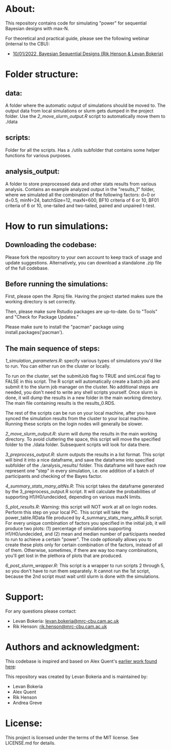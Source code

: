 # About: 

This repository contains code for simulating "power" for sequential Bayesian designs with max-N. 

For theoretical and practical guide, please see the following webinar (internal to the CBU):
- [10/01/2022, Bayesian Sequential Designs (Rik Henson & Levan Bokeria)](https://portal.mrc-cbu.cam.ac.uk/sslvpn/PT/http://intranet.mrc-cbu.cam.ac.uk/home/mmm-talks/)

# Folder structure: 

## data:
A folder where the automatic output of simulations should be moved to. The output data from local simulations or slurm gets dumped in the project folder. Use the _2_move_slurm_output.R_ script to automatically move them to ./data

## scripts:
Folder for all the scripts. Has a ./utils subfolder that contains some helper functions for various purposes.

## analysis_output:
A folder to store preprocessed data and other stats results from various analysis. Contains an example analyzed output in the "results_1" folder, where we simulated all the combination of the following factors: d=0 or d=0.5, minN=24, batchSize=12, maxN=600, BF10 criteria of 6 or 10, BF01 criteria of 6 or 10, one-tailed and two-tailed, paired and unpaired t-test.

# How to run simulations:

## Downloading the codebase:

Please fork the repository to your own account to keep track of usage and update suggestions. Alternatively, you can download a standalone .zip file of the full codebase. 

## Before running the simulations:

First, please open the .Rproj file. Having the project started makes sure the working directory is set correctly.

Then, please make sure Rstudio packages are up-to-date. Go to "Tools" and "Check for Package Updates."

Please make sure to install the "pacman" package using install.packages('pacman').

## The main sequence of steps:

_1_simulation_parameters.R_: specify various types of simulations you'd like to run. You can either run on the cluster or locally.

To run on the cluster, set the submitJob flag to TRUE and simLocal flag to FALSE in this script. The R script will automatically create a batch job and submit it to the slurm job manager on the cluster. No additional steps are needed, you don't need to write any shell scripts yourself. Once slurm is done, it will dump the results in a new folder in the main working directory. The main file containing results is the results_0.RDS.

The rest of the scripts can be run on your local machine, after you have synced the simulation results from the cluster to your local machine. Running these scripts on the login nodes will generally be slower. 

_2_move_slurm_output.R_: slurm will dump the results in the main working directory. To avoid cluttering the space, this script will move the specified folder to the ./data folder. Subsequent scripts will look for data there. 

_3_preprocess_output.R_: slurm outputs the results in a list format. This script will bind it into a nice dataframe, and save the dataframe into specified subfolder of the ./analysis_results/ folder. This dataframe will have each row represent one "step" in every simulation, i.e. one addition of a batch of participants and checking of the Bayes factor.

_4_summary_stats_many_altNs.R_: This script takes the dataframe generated by the 3_preprocess_output.R script. It will calculate the probabilities of supporting H1/H0/undecided, depending on various maxN limits.

_5_plot_results.R_: Warning: this script will NOT work at all on login nodes. Perform this step on your local PC. This script will take the power_table.RData file produced by 4_summary_stats_many_altNs.R script. For every unique combination of factors you specified in the initial job, it will produce two plots: (1) percentage of simulations supporting H1/H0/undecided, and (2) mean and median number of participants needed to run to achieve a certain "power".
The code optionally allows you to create these plots only for certain combination of the factors, instead of all of them. Otherwise, sometimes, if there are way too many combinations, you'll get lost in the plethora of plots that are produced.

_6_post_slurm_wrapper.R_: This script is a wrapper to run scripts 2 through 5, so you don't have to run them separately. It cannot run the 1st script, because the 2nd script must wait until slurm is done with the simulations.

# Support:

For any questions please contact:

- Levan Bokeria: levan.bokeria@mrc-cbu.cam.ac.uk
- Rik Henson: rik.henson@mrc-cbu.cam.ac.uk

# Authors and acknowledgment:

This codebase is inspired and based on Alex Quent's [earlier work found here](https://github.com/JAQuent/bayesianSequentialDesign):

This repository was created by Levan Bokeria and is maintained by:

- Levan Bokeria
- Alex Quent
- Rik Henson
- Andrea Greve

# License: 

This project is licensed under the terms of the MIT license. See LICENSE.md for details.